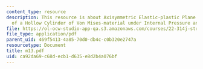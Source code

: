 ```yaml
---
content_type: resource
description: This resource is about Axisymmetric Elastic-plastic Plane Strain Deformation
  of a Hollow Cylinder of Von Mises-material under Internal Pressure and Thermal Cycling.
file: https://ol-ocw-studio-app-qa.s3.amazonaws.com/courses/22-314j-structural-mechanics-in-nuclear-power-technology-fall-2006/ca92da69c68decb1d635e8d2b4a076bf_m13.pdf
file_type: application/pdf
parent_uid: 469f5413-4a85-70d0-db4c-c0b320e2747a
resourcetype: Document
title: m13.pdf
uid: ca92da69-c68d-ecb1-d635-e8d2b4a076bf
---
```

